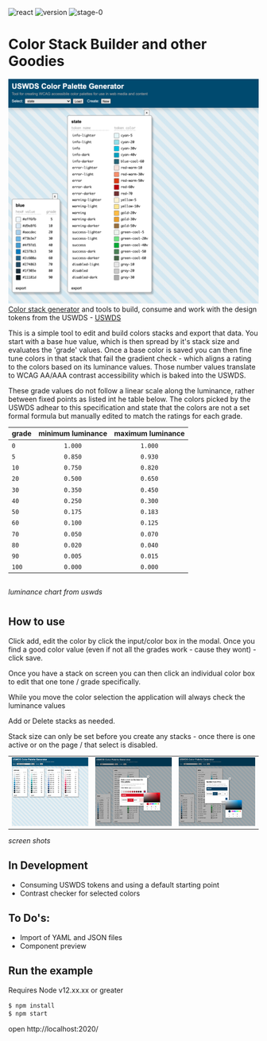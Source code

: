 ![react](https://img.shields.io/badge/react-16.13.1-green.svg?style=flat-square)
![version](https://img.shields.io/badge/version-0.00.2-51b1c5.svg?style=flat-square)
![stage-0](https://img.shields.io/badge/ECMAScript-6-c55197.svg?style=flat-square)

# Color Stack Builder and other Goodies

![splash](./splash.png)
[Color stack generator](http://uswds-stacks.surge.sh/) and tools to build, consume and work with the design tokens from the USWDS - [USWDS](https://designsystem.digital.gov/design-tokens/color/overview/)

This is a simple tool to edit and build colors stacks and export that data. You start with a base hue value, which is then spread by it's stack size and evaluates the 'grade' values. Once a base color is saved you can then fine tune colors in that stack that fail the gradient check - which aligns a rating to the colors based on its luminance values. Those number values translate to WCAG AA/AAA contrast accessibility which is baked into the USWDS.

These grade values do not follow a linear scale along the luminance, rather between fixed points as listed int he table below. The colors picked by the USWDS adhear to this specification and state that the colors are not a set formal formula but manually edited to match the ratings for each grade.

| grade | minimum luminance | maximum luminance |
| ----- | :---------------: | :---------------: |
| `0`   |      `1.000`      |      `1.000`      |
| `5`   |      `0.850`      |      `0.930`      |
| `10`  |      `0.750`      |      `0.820`      |
| `20`  |      `0.500`      |      `0.650`      |
| `30`  |      `0.350`      |      `0.450`      |
| `40`  |      `0.250`      |      `0.300`      |
| `50`  |      `0.175`      |      `0.183`      |
| `60`  |      `0.100`      |      `0.125`      |
| `70`  |      `0.050`      |      `0.070`      |
| `80`  |      `0.020`      |      `0.040`      |
| `90`  |      `0.005`      |      `0.015`      |
| `100` |      `0.000`      |      `0.000`      |

##

_luminance chart from uswds_

#

## How to use

Click add, edit the color by click the input/color box in the modal. Once you find a good color value (even if not all the grades work - cause they wont) - click save.

Once you have a stack on screen you can then click an individual color box to edit that one tone / grade specifically.

While you move the color selection the application will always check the luminance values

Add or Delete stacks as needed.

Stack size can only be set before you create any stacks - once there is one active or on the page / that select is disabled.

<table><tr>
<td><img src='./splash4.png' width=240></td>
<td><img src='./splash2.png' width=240></td>
<td><img src='./splash3.png' width=240></td>
</tr></table>

_screen shots_

## In Development

- Consuming USWDS tokens and using a default starting point
- Contrast checker for selected colors

## To Do's:

- Import of YAML and JSON files
- Component preview

## Run the example

Requires Node v12.xx.xx or greater

```bash
$ npm install
$ npm start
```

open http://localhost:2020/
